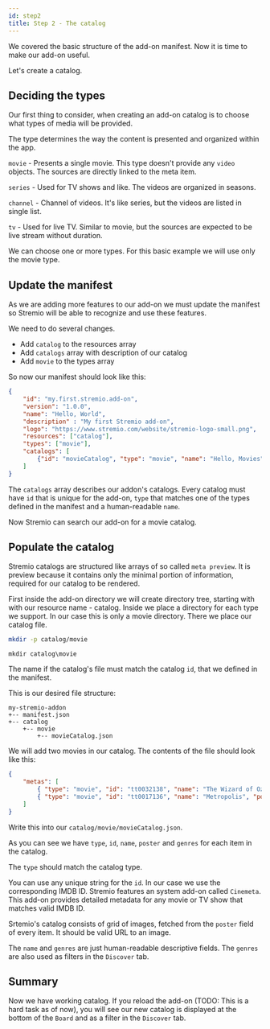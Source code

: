 ```yaml
---
id: step2
title: Step 2 - The catalog
---
```


We covered the basic structure of the add-on manifest. Now it is time to make our add-on useful.

Let's create a catalog.

## Deciding the types

Our first thing to consider, when creating an add-on catalog is to choose what types of media will be provided.

The type determines the way the content is presented and organized within the app.

`movie` - Presents a single movie. This type doesn't provide any `video` objects. The sources are directly linked to the meta item.

`series` - Used for TV shows and like. The videos are organized in seasons.

`channel` - Channel of videos. It's like series, but the videos are listed in single list.

`tv` - Used for live TV. Similar to movie, but the sources are expected to be live stream without duration.

We can choose one or more types. For this basic example we will use only the movie type.

## Update the manifest

As we are adding more features to our add-on we must update the manifest so Stremio will be able to recognize and use these features.

We need to do several changes.

 * Add `catalog` to the resources array
 * Add `catalogs` array with description of our catalog
 * Add `movie` to the types array

So now our manifest should look like this:

```json
{
    "id": "my.first.stremio.add-on",
    "version": "1.0.0",
    "name": "Hello, World",
    "description" : "My first Stremio add-on",
    "logo": "https://www.stremio.com/website/stremio-logo-small.png",
    "resources": ["catalog"],
    "types": ["movie"],
    "catalogs": [
        {"id": "movieCatalog", "type": "movie", "name": "Hello, Movies"}
    ]
}
```

The `catalogs` array describes our addon's catalogs. Every catalog must have `id` that is unique for the add-on, `type` that matches one of the types defined in the manifest and a human-readable `name`.

Now Stremio can search our add-on for a movie catalog.

## Populate the catalog

Stremio catalogs are structured like arrays of so called `meta preview`. It is preview because it contains only the minimal portion of information, required for our catalog to be rendered.

First inside the add-on directory we will create directory tree, starting with with our resource name - catalog. Inside we place a directory for each type we support. In our case this is only a movie directory. There we place our catalog file.

<!--DOCUSAURUS_CODE_TABS-->
<!--bash-->
```bash
mkdir -p catalog/movie
```
<!--cmd-->
```batch
mkdir catalog\movie
```
<!--END_DOCUSAURUS_CODE_TABS-->

The name if the catalog's file must match the catalog `id`, that we defined in the manifest.

This is our desired file structure:

    my-stremio-addon
    +-- manifest.json
    +-- catalog
        +-- movie
            +-- movieCatalog.json

We will add two movies in our catalog. The contents of the file should look like this:

```json
{
    "metas": [
        { "type": "movie", "id": "tt0032138", "name": "The Wizard of Oz", "poster": "https://images.metahub.space/poster/medium/tt0032138/img", "genres": ["Adventure", "Family", "Fantasy", "Musical"] },
        { "type": "movie", "id": "tt0017136", "name": "Metropolis", "poster": "https://images.metahub.space/poster/medium/tt0032138/img", "genres": ["Drama", "Sci-Fi"] }
    ]
}
```

Write this into our `catalog/movie/movieCatalog.json`.

As you can see we have `type`, `id`, `name`, `poster` and `genres` for each item in the catalog.

The `type` should match the catalog type.

You can use any unique string for the `id`. In our case we use the corresponding IMDB ID. Stremio features an system add-on called `Cinemeta`. This add-on provides detailed metadata for any movie or TV show that matches valid IMDB ID.

Srtemio's catalog consists of grid of images, fetched from the `poster` field of every item. It should be valid URL to an image.

The `name` and `genres` are just human-readable descriptive fields. The `genres` are also used as filters in the `Discover` tab.

Summary
---

Now we have working catalog. If you reload the add-on (TODO: This is a hard task as of now), you will see our new catalog is displayed at the bottom of the `Board` and as a filter in the `Discover` tab.
